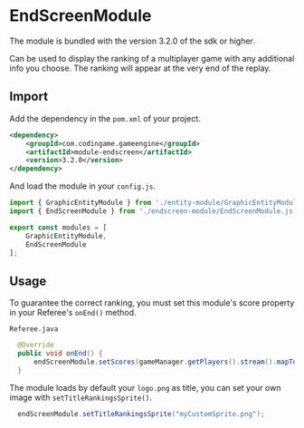 # EndScreenModule

The module is bundled with the version 3.2.0 of the sdk or higher.

Can be used to display the ranking of a multiplayer game with any additional info you choose. The ranking will appear at the very end of the replay.

## Import

Add the dependency in the `pom.xml` of your project.
```xml
<dependency>
	<groupId>com.codingame.gameengine</groupId>
	<artifactId>module-endscreen</artifactId>
	<version>3.2.0</version>
</dependency>
```
And load the module in your `config.js`.
```javascript
import { GraphicEntityModule } from './entity-module/GraphicEntityModule.js';
import { EndScreenModule } from './endscreen-module/EndScreenModule.js';

export const modules = [
	GraphicEntityModule,
	EndScreenModule
];
```

## Usage

To guarantee the correct ranking, you must set this module's score property in your Referee's `onEnd()` method.

`Referee.java`
```java
  @Override
  public void onEnd() {
      endScreenModule.setScores(gameManager.getPlayers().stream().mapToInt(p -> p.getScore()).toArray());
  }
```

The module loads by default your `logo.png` as title, you can set your own image with `setTitleRankingsSprite()`.
```java
  endScreenModule.setTitleRankingsSprite("myCustomSprite.png");
```
